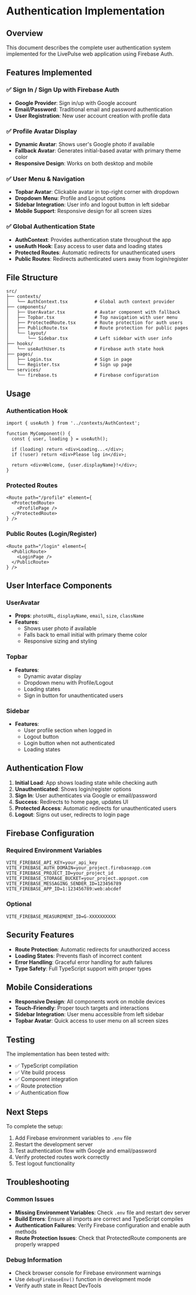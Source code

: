 # Authentication Implementation

## Overview
This document describes the complete user authentication system implemented for the LivePulse web application using Firebase Auth.

## Features Implemented

### ✅ Sign In / Sign Up with Firebase Auth
- **Google Provider**: Sign in/up with Google account
- **Email/Password**: Traditional email and password authentication
- **User Registration**: New user account creation with profile data

### ✅ Profile Avatar Display
- **Dynamic Avatar**: Shows user's Google photo if available
- **Fallback Avatar**: Generates initial-based avatar with primary theme color
- **Responsive Design**: Works on both desktop and mobile

### ✅ User Menu & Navigation
- **Topbar Avatar**: Clickable avatar in top-right corner with dropdown
- **Dropdown Menu**: Profile and Logout options
- **Sidebar Integration**: User info and logout button in left sidebar
- **Mobile Support**: Responsive design for all screen sizes

### ✅ Global Authentication State
- **AuthContext**: Provides authentication state throughout the app
- **useAuth Hook**: Easy access to user data and loading states
- **Protected Routes**: Automatic redirects for unauthenticated users
- **Public Routes**: Redirects authenticated users away from login/register

## File Structure

```
src/
├── contexts/
│   └── AuthContext.tsx          # Global auth context provider
├── components/
│   ├── UserAvatar.tsx           # Avatar component with fallback
│   ├── Topbar.tsx               # Top navigation with user menu
│   ├── ProtectedRoute.tsx       # Route protection for auth users
│   ├── PublicRoute.tsx          # Route protection for public pages
│   └── layout/
│       └── Sidebar.tsx          # Left sidebar with user info
├── hooks/
│   └── useAuthUser.ts           # Firebase auth state hook
├── pages/
│   ├── Login.tsx                # Sign in page
│   └── Register.tsx             # Sign up page
└── services/
    └── firebase.ts              # Firebase configuration
```

## Usage

### Authentication Hook
```tsx
import { useAuth } from '../contexts/AuthContext';

function MyComponent() {
  const { user, loading } = useAuth();
  
  if (loading) return <div>Loading...</div>;
  if (!user) return <div>Please log in</div>;
  
  return <div>Welcome, {user.displayName}!</div>;
}
```

### Protected Routes
```tsx
<Route path="/profile" element={
  <ProtectedRoute>
    <ProfilePage />
  </ProtectedRoute>
} />
```

### Public Routes (Login/Register)
```tsx
<Route path="/login" element={
  <PublicRoute>
    <LoginPage />
  </PublicRoute>
} />
```

## User Interface Components

### UserAvatar
- **Props**: `photoURL`, `displayName`, `email`, `size`, `className`
- **Features**: 
  - Shows user photo if available
  - Falls back to email initial with primary theme color
  - Responsive sizing and styling

### Topbar
- **Features**:
  - Dynamic avatar display
  - Dropdown menu with Profile/Logout
  - Loading states
  - Sign in button for unauthenticated users

### Sidebar
- **Features**:
  - User profile section when logged in
  - Logout button
  - Login button when not authenticated
  - Loading states

## Authentication Flow

1. **Initial Load**: App shows loading state while checking auth
2. **Unauthenticated**: Shows login/register options
3. **Sign In**: User authenticates via Google or email/password
4. **Success**: Redirects to home page, updates UI
5. **Protected Access**: Automatic redirects for unauthenticated users
6. **Logout**: Signs out user, redirects to login page

## Firebase Configuration

### Required Environment Variables
```env
VITE_FIREBASE_API_KEY=your_api_key
VITE_FIREBASE_AUTH_DOMAIN=your_project.firebaseapp.com
VITE_FIREBASE_PROJECT_ID=your_project_id
VITE_FIREBASE_STORAGE_BUCKET=your_project.appspot.com
VITE_FIREBASE_MESSAGING_SENDER_ID=123456789
VITE_FIREBASE_APP_ID=1:123456789:web:abcdef
```

### Optional
```env
VITE_FIREBASE_MEASUREMENT_ID=G-XXXXXXXXXX
```

## Security Features

- **Route Protection**: Automatic redirects for unauthorized access
- **Loading States**: Prevents flash of incorrect content
- **Error Handling**: Graceful error handling for auth failures
- **Type Safety**: Full TypeScript support with proper types

## Mobile Considerations

- **Responsive Design**: All components work on mobile devices
- **Touch-Friendly**: Proper touch targets and interactions
- **Sidebar Integration**: User menu accessible from left sidebar
- **Topbar Avatar**: Quick access to user menu on all screen sizes

## Testing

The implementation has been tested with:
- ✅ TypeScript compilation
- ✅ Vite build process
- ✅ Component integration
- ✅ Route protection
- ✅ Authentication flow

## Next Steps

To complete the setup:
1. Add Firebase environment variables to `.env` file
2. Restart the development server
3. Test authentication flow with Google and email/password
4. Verify protected routes work correctly
5. Test logout functionality

## Troubleshooting

### Common Issues
- **Missing Environment Variables**: Check `.env` file and restart dev server
- **Build Errors**: Ensure all imports are correct and TypeScript compiles
- **Authentication Failures**: Verify Firebase configuration and enable auth methods
- **Route Protection Issues**: Check that ProtectedRoute components are properly wrapped

### Debug Information
- Check browser console for Firebase environment warnings
- Use `debugFirebaseEnv()` function in development mode
- Verify auth state in React DevTools 